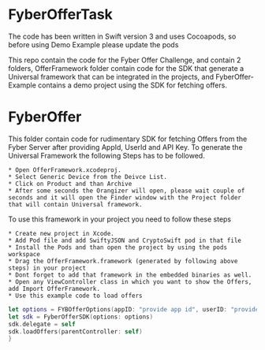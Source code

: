 # FyberOfferTask
The code has been written in Swift version 3 and uses Cocoapods, so before using Demo Example please update the pods

This repo contain the code for the Fyber Offer Challenge, and contain 2 folders, OfferFramework folder contain code for the SDK that generate a Universal framework that can be integrated in the projects, and FyberOffer-Example contains a demo project using the SDK for fetching offers.


# FyberOffer

This folder contain code for rudimentary SDK for fetching Offers from the Fyber Server after providing AppId, UserId and API Key. To generate the Universal Framework the following Steps has to be followed.


    * Open OfferFramework.xcodeproj.
    * Select Generic Device from the Deivce List.
    * Click on Product and than Archive
    * After some seconds the Orangizer will open, please wait couple of seconds and it will open the Finder window with the Project folder that will contain Universal framework.

To use this framework in your project you need to follow these steps

    * Create new project in Xcode.
    * Add Pod file and add SwiftyJSON and CryptoSwift pod in that file
    * Install the Pods and than open the project by using the pods workspace
    * Drag the OfferFramework.framework (generated by following above steps) in your project
    * Dont forget to add that framework in the embedded binaries as well.
    * Open any ViewController class in which you want to show the Offers, add Import OfferFramework.
    * Use this example code to load offers
```swift
let options = FYBOfferOptions(appID: "provide app id", userID: "provide user id", securityToken: "provide api key")
let sdk = FyberOfferSDK(options: options)
sdk.delegate = self
sdk.loadOffers(parentController: self)
}
```


